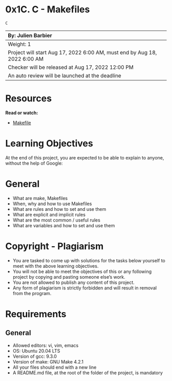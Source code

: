 # 0x1C. C - Makefiles
`C`

|By: Julien Barbier								|
|:--										|
|Weight: 1									|
|Project will start Aug 17, 2022 6:00 AM, must end by Aug 18, 2022 6:00 AM	|
|Checker will be released at Aug 17, 2022 12:00 PM				|
|An auto review will be launched at the deadline				|


# Resources
<strong>Read or watch:</strong>

- [Makefile](https://www.google.com/search?q=makefile)

# Learning Objectives
At the end of this project, you are expected to be able to explain to anyone, without the help of Google:

# General
- What are make, Makefiles
- When, why and how to use Makefiles
- What are rules and how to set and use them
- What are explicit and implicit rules
- What are the most common / useful rules
- What are variables and how to set and use them

# Copyright - Plagiarism
- You are tasked to come up with solutions for the tasks below yourself to meet with the above learning objectives.
- You will not be able to meet the objectives of this or any following project by copying and pasting someone else’s work.
- You are not allowed to publish any content of this project.
- Any form of plagiarism is strictly forbidden and will result in removal from the program.

# Requirements
## General
- Allowed editors: vi, vim, emacs
- OS: Ubuntu 20.04 LTS
- Version of gcc: 9.3.0
- Version of make: GNU Make 4.2.1
- All your files should end with a new line
- A README.md file, at the root of the folder of the project, is mandatory


